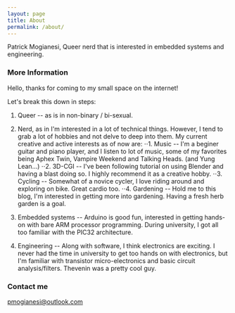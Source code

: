 ```yaml
---
layout: page
title: About
permalink: /about/
---
```


Patrick Mogianesi, Queer nerd that is interested in embedded systems and engineering.

### More Information

Hello, thanks for coming to my small space on the internet!

Let's break this down in steps:

1. Queer -- as is in non-binary / bi-sexual.

2. Nerd, as in I'm interested in a lot of technical things. However, I tend to grab a lot of hobbies and not delve to deep into them. My current creative and active interests as of now are:
⋅⋅1. Music -- I'm a beginer guitar and piano player, and I listen to lot of music, some of my favorites being Aphex Twin, Vampire Weekend and Talking Heads. (and Yung Lean...)
⋅⋅2. 3D-CGI -- I've been following tutorial on using Blender and having a blast doing so. I highly recommend it as a creative hobby.
⋅⋅3. Cycling -- Somewhat of a novice cycler, I love riding around and exploring on bike. Great cardio too.
⋅⋅4. Gardening -- Hold me to this blog, I'm interested in getting more into gardening. Having a fresh herb garden is a goal.
3. Embedded systems -- Arduino is good fun, interested in getting hands-on with bare ARM processor programming. During university, I got all too familiar with the PIC32 architecture.
4. Engineering -- Along with software, I think electronics are exciting. I never had the time in university to get too hands on with electronics, but I'm familiar with transistor micro-electronics and basic circuit analysis/filters. Thevenin was a pretty cool guy.

### Contact me

[pmogianesi@outlook.com](mailto:pmogianesi@outlook.com)
